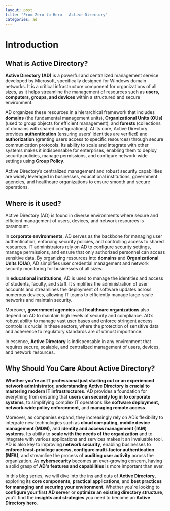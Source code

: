 ```yaml
---
layout: post  
title: "From Zero to Hero - Active Directory"  
categories: ad  
---
```


# Introduction

## What is Active Directory?

**Active Directory (AD)** is a powerful and centralized management service developed by Microsoft, specifically designed for Windows domain networks. It is a critical infrastructure component for organizations of all sizes, as it helps streamline the management of resources such as **users, computers, groups, and devices** within a structured and secure environment. 

AD organizes these resources in a hierarchical framework that includes **domains** (the fundamental management units), **Organizational Units (OUs)** (used to group objects for efficient management), and **forests** (collections of domains with shared configurations). At its core, Active Directory provides **authentication** (ensuring users' identities are verified) and **authorization** (granting users access to specific resources) through secure communication protocols. Its ability to scale and integrate with other systems makes it indispensable for enterprises, enabling them to deploy security policies, manage permissions, and configure network-wide settings using **Group Policy**. 

Active Directory’s centralized management and robust security capabilities are widely leveraged in businesses, educational institutions, government agencies, and healthcare organizations to ensure smooth and secure operations.

## Where is it used?

Active Directory (AD) is found in diverse environments where secure and efficient management of users, devices, and network resources is paramount.

In **corporate environments**, AD serves as the backbone for managing user authentication, enforcing security policies, and controlling access to shared resources. IT administrators rely on AD to configure security settings, manage permissions, and ensure that only authorized personnel can access sensitive data. By organizing resources into **domains** and **Organizational Units (OUs)**, AD simplifies user credential management and network security monitoring for businesses of all sizes.

In **educational institutions**, AD is used to manage the identities and access of students, faculty, and staff. It simplifies the administration of user accounts and streamlines the deployment of software updates across numerous devices, allowing IT teams to efficiently manage large-scale networks and maintain security.

Moreover, **government agencies** and **healthcare organizations** also depend on AD to maintain high levels of security and compliance. AD’s robust ability to manage vast user bases and enforce stringent access controls is crucial in these sectors, where the protection of sensitive data and adherence to regulatory standards are of utmost importance.

In essence, **Active Directory** is indispensable in any environment that requires secure, scalable, and centralized management of users, devices, and network resources.

## Why Should You Care About Active Directory?

**Whether you’re an IT professional just starting out or an experienced network administrator, understanding Active Directory is crucial to mastering modern IT infrastructures.** AD provides a foundation for everything from ensuring that **users can securely log in to corporate systems**, to simplifying complex IT operations like **software deployment, network-wide policy enforcement,** and **managing remote access**.

Moreover, as companies expand, they increasingly rely on AD’s flexibility to integrate new technologies such as **cloud computing, mobile device management (MDM),** and **identity and access management (IAM) systems**. Its ability to **scale with the needs of the organization** and to integrate with various applications and services makes it an invaluable tool.  
AD is also key to improving **network security**, enabling businesses to **enforce least-privilege access, configure multi-factor authentication (MFA),** and streamline the process of **auditing user activity** across the organization. As **cybersecurity** becomes an ever-growing concern, having a solid grasp of **AD's features and capabilities** is more important than ever.

In this blog series, we will dive into the ins and outs of **Active Directory**, exploring its **core components**, **practical applications**, and **best practices for managing and securing your environment**. Whether you're looking to **configure your first AD server** or **optimize an existing directory structure**, you'll find the **insights and strategies** you need to become an **Active Directory hero**.
